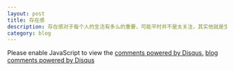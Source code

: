 ```yaml
---
layout: post
title: 存在感
description: 存在感对于每个人的生活有多么的重要，可能平时并不是太关注，其实他就是生活的全部
category: blog
---
```





<div id="disqus_thread"></div>  
<script type="text/javascript">  
    /* * * CONFIGURATION VARIABLES: EDIT BEFORE PASTING INTO YOUR WEBPAGE * * */  
    var disqus_shortname = 'example'; // required: replace example with your forum shortname 这个地方需要改成你配置的网站名  
  
    /* * * DON'T EDIT BELOW THIS LINE * * */  
    (function() {  
        var dsq = document.createElement('script'); dsq.type = 'text/javascript'; dsq.async = true;  
        dsq.src = 'http://' + disqus_shortname + '.disqus.com/embed.js';  
        (document.getElementsByTagName('head')[0] || document.getElementsByTagName('body')[0]).appendChild(dsq);  
    })();  
</script>  
<noscript>Please enable JavaScript to view the <a href="http://disqus.com/?ref_noscript">comments powered by Disqus.</a></noscript>  
<a href="http://disqus.com" class="dsq-brlink">blog comments powered by <span class="logo-disqus">Disqus</span></a>  

